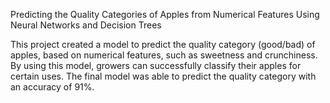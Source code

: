 Predicting the Quality Categories of Apples from Numerical Features Using Neural Networks and Decision Trees

This project created a model to predict the quality category (good/bad) of apples, based on numerical features, such as sweetness and crunchiness. By using this model, growers can successfully classify their apples for certain uses. 
The final model was able to predict the quality category with an accuracy of 91%.
